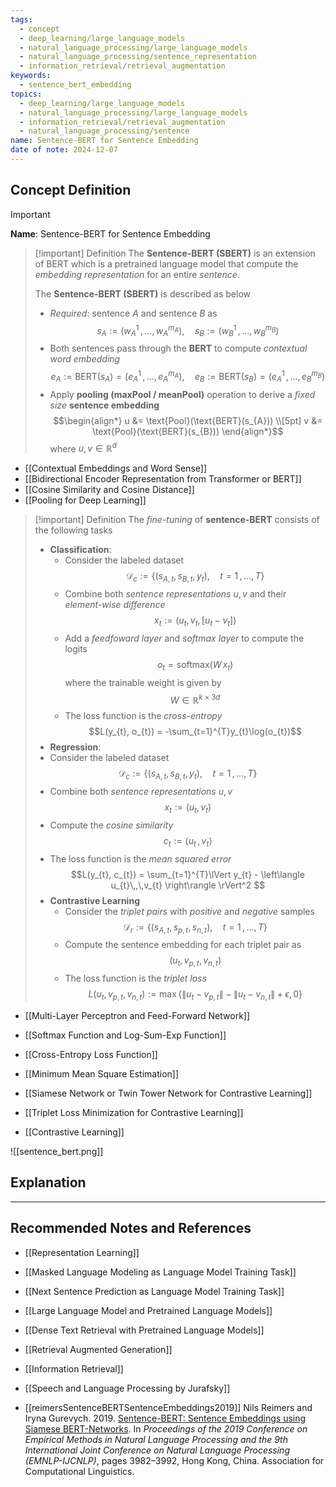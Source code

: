 ```yaml
---
tags:
  - concept
  - deep_learning/large_language_models
  - natural_language_processing/large_language_models
  - natural_language_processing/sentence_representation
  - information_retrieval/retrieval_augmentation
keywords:
  - sentence_bert_embedding
topics:
  - deep_learning/large_language_models
  - natural_language_processing/large_language_models
  - information_retrieval/retrieval_augmentation
  - natural_language_processing/sentence
name: Sentence-BERT for Sentence Embedding
date of note: 2024-12-07
---
```


## Concept Definition

>[!important]
>**Name**: Sentence-BERT for Sentence Embedding

>[!important] Definition
>The **Sentence-BERT (SBERT)** is an extension of BERT which is a pretrained language model that compute the *embedding representation* for an entire *sentence*.
>
>The  **Sentence-BERT (SBERT)** is described as below
>- *Required*: sentence $A$ and sentence $B$ as $$s_{A} := (w_{A}^{1}\,{,}\ldots{,}\,w_{A}^{m_{A}}), \quad s_{B}:= (w_{B}^{1}\,{,}\ldots{,}\,w_{B}^{m_{B}})$$
>- Both sentences pass through the **BERT** to compute *contextual word embedding* $$e_{A} := \text{BERT}(s_{A}) = (e_{A}^{1}\,{,}\ldots{,}\,e_{A}^{m_{A}}), \quad e_{B} := \text{BERT}(s_{B}) = (e_{A}^{1}\,{,}\ldots{,}\,e_{B}^{m_{B}})$$
>- Apply **pooling (maxPool / meanPool)** operation to derive a *fixed size* **sentence embedding** $$\begin{align*} u &= \text{Pool}(\text{BERT}(s_{A})) \\[5pt] v &= \text{Pool}(\text{BERT}(s_{B}))  \end{align*}$$ where $u,v\in \mathbb{R}^{d}$

- [[Contextual Embeddings and Word Sense]]
- [[Bidirectional Encoder Representation from Transformer or BERT]]
- [[Cosine Similarity and Cosine Distance]]
- [[Pooling for Deep Learning]]


>[!important] Definition
>The *fine-tuning* of **sentence-BERT** consists of the following tasks
>- **Classification**: 
>	- Consider the labeled dataset $$\mathcal{D}_{c} := \{ (s_{A,t}, s_{B,t}, y_{t}),\quad t=1\,{,}\ldots{,}\,T \}$$
>	- Combine both *sentence representations* $u,v$ and their *element-wise difference* $$x_{t} := (u_{t}, v_{t}, [u_{t}-v_{t}])$$
>	- Add a *feedfoward layer* and *softmax layer* to compute the logits $$o_{t} = \text{softmax}(W\,x_{t})$$ where the trainable weight is given by $$W\in \mathbb{R}^{k\times 3d}$$
>	- The loss function is the *cross-entropy* $$L(y_{t}, o_{t}) = -\sum_{t=1}^{T}y_{t}\log(o_{t})$$
>-  **Regression**: 
>	- Consider the labeled dataset $$\mathcal{D}_{c} := \{ (s_{A,t}, s_{B,t}, y_{t}),\quad t=1\,{,}\ldots{,}\,T \}$$
>	- Combine both *sentence representations* $u,v$  $$x_{t} := (u_{t}, v_{t})$$
>	- Compute the *cosine similarity* $$c_{t} := \left\langle  u_{t}\,,\, v_{t}   \right\rangle$$
>	- The loss function is the *mean squared error* $$L(y_{t}, c_{t}) = \sum_{t=1}^{T}\lVert y_{t} - \left\langle  u_{t}\,,\,v_{t}    \right\rangle \rVert^2 $$
>- **Contrastive Learning**
>	- Consider the  *triplet pairs* with  *positive* and *negative* samples $$\mathcal{D}_{r} := \left\{ (s_{A,t}, s_{p,t}, s_{n,t}),\quad t=1\,{,}\ldots{,}\,T \right\} $$
>	- Compute the sentence embedding for each triplet pair as $$(u_{t}, v_{p,t}, v_{n,t})$$
>	- The loss function is the *triplet loss* $$L(u_{t}, v_{p,t}, v_{n,t}) := \max\left\{ \lVert u_{t} - v_{p,t} \rVert - \lVert u_{t} - v_{n, t} \rVert + \epsilon,\, 0 \right\} $$


- [[Multi-Layer Perceptron and Feed-Forward Network]]
- [[Softmax Function and Log-Sum-Exp Function]]
- [[Cross-Entropy Loss Function]]

- [[Minimum Mean Square Estimation]]

- [[Siamese Network or Twin Tower Network for Contrastive Learning]]
- [[Triplet Loss Minimization for Contrastive Learning]]
- [[Contrastive Learning]]

![[sentence_bert.png]]


## Explanation





-----------
##  Recommended Notes and References



- [[Representation Learning]]
- [[Masked Language Modeling as Language Model Training Task]]
- [[Next Sentence Prediction as Language Model Training Task]]

- [[Large Language Model and Pretrained Language Models]]


- [[Dense Text Retrieval with Pretrained Language Models]]
- [[Retrieval Augmented Generation]]
- [[Information Retrieval]]



- [[Speech and Language Processing by Jurafsky]]
- [[reimersSentenceBERTSentenceEmbeddings2019]] Nils Reimers and Iryna Gurevych. 2019. [Sentence-BERT: Sentence Embeddings using Siamese BERT-Networks](https://aclanthology.org/D19-1410). In _Proceedings of the 2019 Conference on Empirical Methods in Natural Language Processing and the 9th International Joint Conference on Natural Language Processing (EMNLP-IJCNLP)_, pages 3982–3992, Hong Kong, China. Association for Computational Linguistics. 